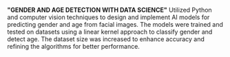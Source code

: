 **"GENDER AND AGE DETECTION WITH DATA SCIENCE"**
Utilized Python and computer vision techniques to design and implement AI models for predicting gender and age from facial images. 
The models were trained and tested on datasets using a linear kernel approach to classify gender and detect age. The dataset size was increased to enhance accuracy and refining the algorithms for better performance.
